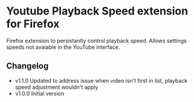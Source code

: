 # Youtube Playback Speed extension for Firefox

Firefox extension to persistantly control playback speed.  Allows settings speeds not avaiable in the YouTube interface.

## Changelog

* v1.1.0 Updated to address issue when video isn't first in list, playback speed adjustment wouldn't apply
* v1.0.0 Initial version
